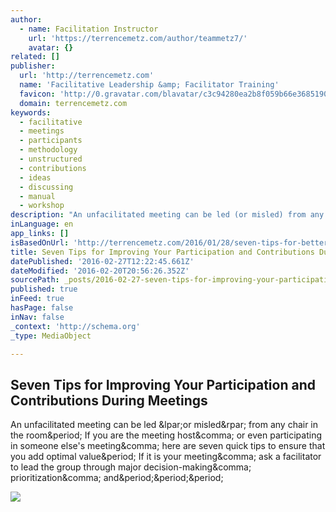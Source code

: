```yaml
---
author:
  - name: Facilitation Instructor
    url: 'https://terrencemetz.com/author/teammetz7/'
    avatar: {}
related: []
publisher:
  url: 'http://terrencemetz.com'
  name: 'Facilitative Leadership &amp; Facilitator Training'
  favicon: 'http://0.gravatar.com/blavatar/c3c94280ea2b8f059b66e368519022cd?s=16'
  domain: terrencemetz.com
keywords:
  - facilitative
  - meetings
  - participants
  - methodology
  - unstructured
  - contributions
  - ideas
  - discussing
  - manual
  - workshop
description: "An unfacilitated meeting can be led (or misled) from any chair in the room. If you are the meeting host, or even participating in someone else's meeting, here are seven quick tips to ensure that you add optimal value. If it is your meeting, ask a facilitator to lead the group through major decision-making, prioritization, and..."
inLanguage: en
app_links: []
isBasedOnUrl: 'http://terrencemetz.com/2016/01/28/seven-tips-for-better-participation-in-meetings/'
title: Seven Tips for Improving Your Participation and Contributions During Meetings
datePublished: '2016-02-27T12:22:45.661Z'
dateModified: '2016-02-20T20:56:26.352Z'
sourcePath: _posts/2016-02-27-seven-tips-for-improving-your-participation-and-contribution.md
published: true
inFeed: true
hasPage: false
inNav: false
_context: 'http://schema.org'
_type: MediaObject

---
```

<article style=""><h1>Seven Tips for Improving Your Participation and Contributions During Meetings</h1><p>An unfacilitated meeting can be led &amp;lpar;or misled&amp;rpar; from any chair in the room&amp;period; If you are the meeting host&amp;comma; or even participating in someone else's meeting&amp;comma; here are seven quick tips to ensure that you add optimal value&amp;period; If it is your meeting&amp;comma; ask a facilitator to lead the group through major decision-making&amp;comma; prioritization&amp;comma; and&amp;period;&amp;period;&amp;period;</p><img src="https://i1.wp.com/facilitativeleadership.files.wordpress.com/2011/04/improving-meeting-participation.png?fit=440%2C330" /></article>